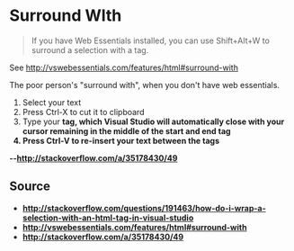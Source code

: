﻿# Surround WIth

> If you have Web Essentials installed, you can use Shift+Alt+W to surround a selection with a tag.

See http://vswebessentials.com/features/html#surround-with

The poor person's "surround with", when you don't have web essentials.

1. Select your text
2. Press Ctrl-X to cut it to clipboard
3. Type your <strong> tag, which Visual Studio will automatically close with your cursor remaining in the middle of the start and end tag
4. Press Ctrl-V to re-insert your text between the tags

--http://stackoverflow.com/a/35178430/49

## Source

 * http://stackoverflow.com/questions/191463/how-do-i-wrap-a-selection-with-an-html-tag-in-visual-studio
 * http://vswebessentials.com/features/html#surround-with
 * http://stackoverflow.com/a/35178430/49
